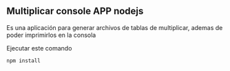 ## Multiplicar console APP nodejs
 Es una aplicación para generar archivos de tablas de multiplicar, ademas de poder imprimirlos en la consola

 Ejecutar este comando

 ```
 npm install
 ```

